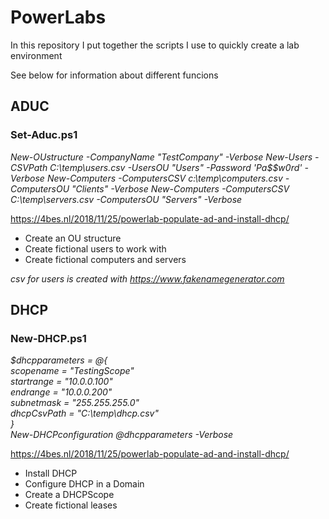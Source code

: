 # PowerLabs

In this repository I put together the scripts I use to quickly create a lab environment

See below for information about different funcions

## ADUC

### **Set-Aduc.ps1**

_New-OUstructure -CompanyName "TestCompany" -Verbose_
_New-Users -CSVPath C:\temp\users.csv -UsersOU "Users" -Password 'Pa$$w0rd' -Verbose_
_New-Computers -ComputersCSV c:\temp\computers.csv -ComputersOU "Clients" -Verbose_
_New-Computers -ComputersCSV C:\temp\servers.csv -ComputersOU "Servers" -Verbose_

<https://4bes.nl/2018/11/25/powerlab-populate-ad-and-install-dhcp/>

- Create an OU structure
- Create fictional users to work with
- Create fictional computers and servers

_csv for users is created with https://www.fakenamegenerator.com_

## DHCP

### **New-DHCP.ps1**

_$dhcpparameters = @{  
    scopename = "TestingScope"  
    startrange = "10.0.0.100"  
    endrange = "10.0.0.200"  
    subnetmask = "255.255.255.0"  
    dhcpCsvPath = "C:\temp\dhcp.csv"  
}_  
_New-DHCPconfiguration @dhcpparameters -Verbose_

<https://4bes.nl/2018/11/25/powerlab-populate-ad-and-install-dhcp/>

- Install DHCP
- Configure DHCP in a Domain
- Create a DHCPScope
- Create fictional leases
